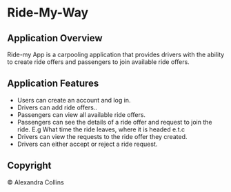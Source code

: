 # Ride-My-Way

## Application Overview
Ride-my App is a carpooling application that provides drivers with the ability to create ride offers
and passengers to join available ride offers.

## Application Features
- Users can create an account and log in.
- Drivers can add ride offers..
- Passengers can view all available ride offers.
- Passengers can see the details of a ride offer and request to join the ride. E.g What time
the ride leaves, where it is headed e.t.c
- Drivers can view the requests to the ride offer they created.
- Drivers can either accept or reject a ride request.

## Copyright
&copy; Alexandra Collins
